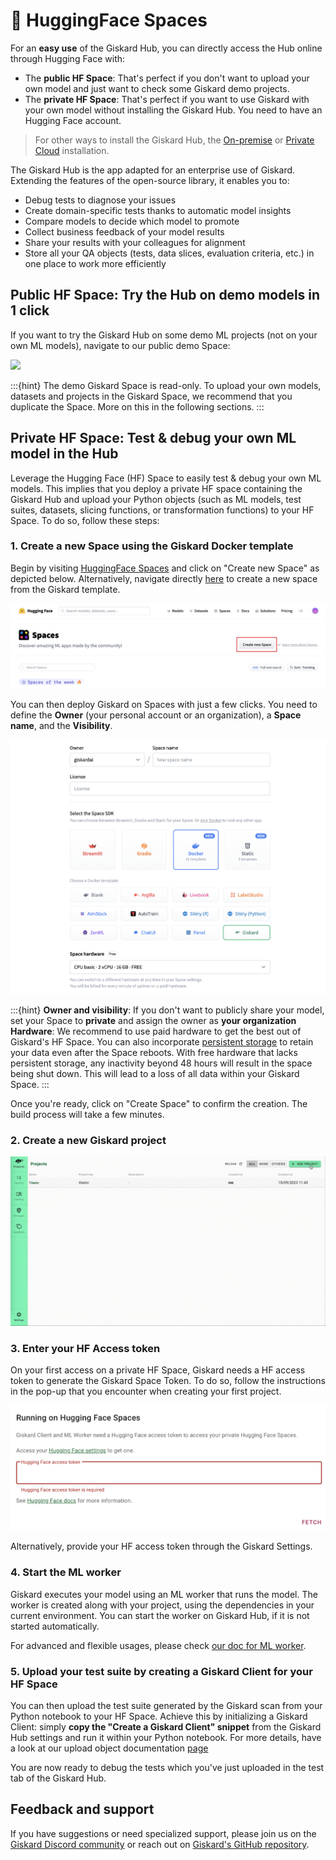 # 🤗 HuggingFace Spaces

For an **easy use** of the Giskard Hub, you can directly access the Hub online through Hugging Face with:
* The **public HF Space**: That's perfect if you don't want to upload your own model and just want to check some Giskard demo projects. 
* The **private HF Space**: That's perfect if you want to use Giskard with your own model without installing the Giskard Hub. You need to have an Hugging Face account.

> For other ways to install the Giskard Hub, the [On-premise](../install_on_prem/index.md) or [Private Cloud](../install_cloud/index.md) installation.

The Giskard Hub is the app adapted for an enterprise use of Giskard. Extending the features of the open-source library, it enables you to:

* Debug tests to diagnose your issues
* Create domain-specific tests thanks to automatic model insights
* Compare models to decide which model to promote
* Collect business feedback of your model results
* Share your results with your colleagues for alignment
* Store all your QA objects (tests, data slices, evaluation criteria, etc.) in one place to work more efficiently


## Public HF Space: Try the Hub on demo models in 1 click

If you want to try the Giskard Hub on some demo ML projects (not on your own ML models), navigate to our public demo Space:

<a  href="https://huggingface.co/spaces/giskardai/giskard">
    <img src="https://huggingface.co/datasets/huggingface/badges/raw/main/open-in-hf-spaces-lg.svg" />
</a>

:::{hint}
The demo Giskard Space is read-only. To upload your own models, datasets and projects in the Giskard Space, we recommend that you duplicate the Space. More on this in the following sections. 
:::

## Private HF Space: Test & debug your own ML model in the Hub

Leverage the Hugging Face (HF) Space to easily test & debug your own ML models. This implies that you deploy a private HF space containing the Giskard Hub and upload your Python objects (such as ML models, test suites, datasets, slicing functions, or transformation functions) to your HF Space. To do so, follow these steps:

### 1. Create a new Space using the Giskard Docker template
Begin by visiting [HuggingFace Spaces](https://huggingface.co/spaces) and click on "Create new Space" as depicted below. 
Alternatively, navigate directly [here](https://huggingface.co/new-space?template=giskardai%2Fgiskard) to create a new space
from the Giskard template.

![New space](../../../assets/integrations/hfs/create_new_space.png)

You can then deploy Giskard on Spaces with just a few clicks. You need to define the **Owner** (your personal account or an organization), a **Space name**, and the **Visibility**.

![Space from template](../../../assets/integrations/hfs/create_from_template.png)

:::{hint}
**Owner and visibility**:
If you don't want to publicly share your model, set your Space to **private** and assign the owner as **your organization**
**Hardware**:
We recommend to use paid hardware to get the best out of Giskard's HF Space. You can also incorporate [persistent storage](https://huggingface.co/docs/hub/spaces-storage) to retain your data even after the Space reboots. With free hardware that lacks persistent storage, any inactivity beyond 48 hours will result in the space being shut down. This will lead to a loss of all data within your Giskard Space.
:::

Once you're ready, click on "Create Space" to confirm the creation. The build process will take a few minutes.

### 2. Create a new Giskard project

![Create a new Giskard project](../../../assets/create_project.gif)

### 3. Enter your HF Access token

On your first access on a private HF Space, Giskard needs a HF access token to generate the Giskard Space Token. To do so, follow the instructions in the pop-up that you encounter when creating your first project.

![Input Hugging Face access token](../../../assets/integrations/hfs/input_hf_access_token.png)

Alternatively, provide your HF access token through the Giskard Settings.

### 4. Start the ML worker

Giskard executes your model using an ML worker that runs the model. The worker is created along with your project, using the dependencies in your current environment. You can start the worker on Giskard Hub, if it is not started automatically.

For advanced and flexible usages, please check [our doc for ML worker](../../mlworker/index.md).

### 5. Upload your test suite by creating a Giskard Client for your HF Space

You can then upload the test suite generated by the Giskard scan from your Python notebook to your HF Space. Achieve this by initializing a Giskard Client: simply **copy the "Create a Giskard Client" snippet** from the Giskard Hub settings and run it within your Python notebook. For more details, have a look at our upload object documentation [page](../../upload/index.md)

You are now ready to debug the tests which you've just uploaded in the test tab of the Giskard Hub.

## Feedback and support

If you have suggestions or need specialized support, please join us on the [Giskard Discord community](https://discord.gg/ABvfpbu69R) or reach out on [Giskard's GitHub repository](https://github.com/Giskard-AI/giskard).
